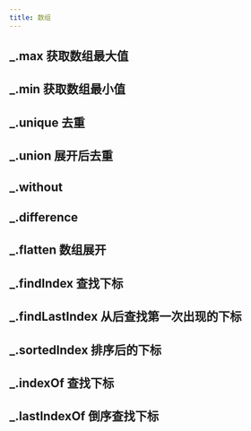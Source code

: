 ```yaml
---
title: 数组
---
```


## _.max 获取数组最大值
## _.min 获取数组最小值
## _.unique 去重
## _.union 展开后去重
## _.without
## _.difference
## _.flatten 数组展开
## _.findIndex 查找下标
## _.findLastIndex 从后查找第一次出现的下标
## _.sortedIndex 排序后的下标
## _.indexOf 查找下标
## _.lastIndexOf 倒序查找下标
